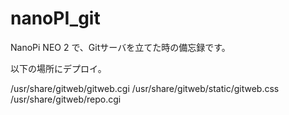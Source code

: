 # nanoPI_git

NanoPi NEO 2 で、Gitサーバを立てた時の備忘録です。

以下の場所にデプロイ。

/usr/share/gitweb/gitweb.cgi
/usr/share/gitweb/static/gitweb.css 
/usr/share/gitweb/repo.cgi